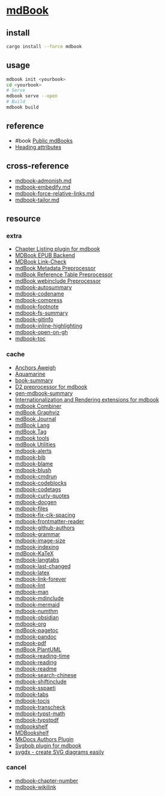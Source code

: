 # [mdBook](https://rust-lang.github.io/mdBook)

## install

```sh
cargo install --force mdbook
```

## usage

```sh
mdbook init <yourbook>
cd <yourbook>
# Serve
mdbook serve --open
# Build
mdbook build
```

## reference

- #book [Public mdBooks](https://mdbooks.code-maven.com)
- [Heading attributes](https://rust-lang.github.io/mdBook/format/markdown.html#heading-attributes)

## cross-reference

- [mdbook-admonish.md](/Web/mdbook/mdbook-admonish.md)
- [mdbook-embedify.md](/Web/mdbook/mdbook-embedify.md)
- [mdbook-force-relative-links.md](/Web/mdbook/mdbook-force-relative-links.md)
- [mdbook-tailor.md](/Web/mdbook/mdbook-tailor.md)

## resource

### extra

- [Chapter Listing plugin for mdbook](https://github.com/bradjc/mdbook-chapter-list)
- [MDBook EPUB Backend](https://github.com/Michael-F-Bryan/mdbook-epub)
- [MDBook Link-Check](https://github.com/Michael-F-Bryan/mdbook-linkcheck)
- [mdBook Metadata Preprocessor](https://github.com/jeffersonroth/mdbook-metadata)
- [mdBook Reference Table Preprocessor](https://github.com/jeffersonroth/mdbook-reference-table)
- [mdBook webinclude Preprocessor](https://github.com/phoenixr-codes/mdbook-webinclude)
- [mdbook-autosummary](https://github.com/hypergonial/mdbook-autosummary)
- [mdbook-codename](https://github.com/smallkirby/mdbook-codename)
- [mdbook-compress](https://github.com/RosiePuddles/mdbook-compress)
- [mdbook-footnote](https://github.com/daviddrysdale/mdbook-footnote)
- [mdbook-fs-summary](https://github.com/elmdash/mdbook-fs-summary)
- [mdbook-gitinfo](https://github.com/CompEng0001/mdbook-gitinfo)
- [mdbook-inline-highlighting](https://github.com/phoenixr-codes/mdbook-inline-highlighting)
- [mdbook-open-on-gh](https://github.com/badboy/mdbook-open-on-gh)
- [mdbook-toc](https://github.com/badboy/mdbook-toc)

### cache

- [Anchors Aweigh](https://github.com/benfalk/anchors-aweigh)
- [Aquamarine](https://github.com/mersinvald/aquamarine)
- [book-summary](https://github.com/dvogt23/book-summary)
- [D2 preprocessor for mdbook](https://github.com/danieleades/mdbook-d2)
- [gen-mdbook-summary](https://github.com/CNCSMonster/gen-mdbook-summary)
- [Internationalization and Rendering extensions for mdbook](https://github.com/google/mdbook-i18n-helpers)
- [mdbook Combiner](https://github.com/jscarrott/mdbook-combiner)
- [mdBook Graphviz](https://github.com/dylanowen/mdbook-graphviz)
- [mdBook Journal](https://github.com/benfalk/mdbook-journal)
- [mdBook Lang](https://github.com/GaoJeffrey/mdbook-lang)
- [mdBook Tag](https://github.com/dylanowen/mdbook-tag)
- [mdbook tools](https://github.com/chorman0773/mdbook-fiction-tools)
- [mdBook Utilities](https://github.com/john-cd/mdbook-utils)
- [mdbook-alerts](https://github.com/lambdalisue/rs-mdbook-alerts)
- [mdbook-bib](https://github.com/francisco-perez-sorrosal/mdbook-bib)
- [mdbook-blame](https://github.com/Froze-N-Milk/mdbook-blame)
- [mdbook-blush](https://github.com/TheSignPainter98/mdbook-blush)
- [mdbook-cmdrun](https://github.com/FauconFan/mdbook-cmdrun)
- [mdbook-codeblocks](https://github.com/Roms1383/mdbook-codeblocks)
- [mdbook-codetags](https://github.com/madbrain/mdbook-codetags)
- [mdbook-curly-quotes](https://github.com/arminha/mdbook-curly-quotes)
- [mdbook-docgen](https://github.com/yokurang/mdbook-docgen)
- [mdbook-files](https://github.com/xfbs/mdbook-files)
- [mdbook-fix-cjk-spacing](https://github.com/lotabout/mdbook-fix-cjk-spacing)
- [mdbook-frontmatter-reader](https://github.com/sspaeti/mdbook-frontmatter-reader)
- [mdbook-github-authors](https://github.com/VectorInstitute/mdbook-github-authors)
- [mdbook-grammar](https://github.com/simplx-lang/mdbook-grammar)
- [mdbook-image-size](https://github.com/lhybdv/mdbook-image-size)
- [mdbook-indexing](https://github.com/daviddrysdale/mdbook-indexing)
- [mdBook-KaTeX](https://github.com/lzanini/mdbook-katex)
- [mdbook-langtabs](https://github.com/nx10/mdbook-langtabs)
- [mdbook-last-changed](https://github.com/badboy/mdbook-last-changed)
- [mdbook-latex](https://github.com/lbeckman314/mdbook-latex)
- [mdbook-link-forever](https://tonywu6.github.io/mdbookkit/link-forever/)
- [mdbook-lint](https://github.com/joshrotenberg/mdbook-lint)
- [mdbook-man](https://github.com/vv9k/mdbook-man)
- [mdbook-mdinclude](https://github.com/shawntabrizi/mdbook-mdinclude)
- [mdbook-mermaid](https://github.com/badboy/mdbook-mermaid)
- [mdbook-numthm](https://github.com/yannickseurin/mdbook-numthm)
- [mdbook-obsidian](https://github.com/GeckoEidechse/mdbook-obsidian)
- [mdbook-org](https://github.com/zweifisch/mdbook-org)
- [mdBook-pagetoc](https://github.com/JorelAli/mdBook-pagetoc)
- [mdbook-pandoc](https://github.com/max-heller/mdbook-pandoc)
- [mdbook-pdf](https://github.com/HollowMan6/mdbook-pdf)
- [mdBook PlantUML](https://github.com/sytsereitsma/mdbook-plantuml)
- [mdbook-reading-time](https://github.com/pawurb/mdbook-reading-time)
- [mdbook-reading](https://github.com/rust-project-primer/mdbook-reading)
- [mdbook-readme](https://github.com/jason-hchsieh/mdbook-readme)
- [mdbook-search-chinese](https://github.com/blazood/mdbook-search-chinese)
- [mdbook-shiftinclude](https://github.com/daviddrysdale/mdbook-shiftinclude)
- [mdbook-sspaeti](https://github.com/sspaeti/mdbook-sspaeti)
- [mdbook-tabs](https://github.com/RustForWeb/mdbook-plugins/tree/main/packages/mdbook-tabs)
- [mdbook-tocjs](https://github.com/acheul/mdbook-collectors/tree/main/mdbook-tocjs)
- [mdbook-transcheck](https://github.com/dalance/mdbook-transcheck)
- [mdbook-typst-math](https://github.com/duskmoon314/mdbook-typst-math)
- [mdbook-typstpdf](https://github.com/xudesheng/mdbook-typstpdf)
- [mdbookshelf](https://github.com/DomtronVox/mdbookshelf)
- [MDBookshelf](https://github.com/rams3s/mdbookshelf)
- [MkDocs Authors Plugin](https://github.com/thomaszwagerman/mkdocs-authors-plugin)
- [Svgbob plugin for mdbook](https://github.com/boozook/mdbook-svgbob)
- [svgdx - create SVG diagrams easily](https://github.com/codedstructure/svgdx)

### cancel

- [mdbook-chapter-number](https://github.com/Mura-Mi/mdbook-chapter-number)
- [mdbook-wikilink](https://github.com/NOBLES5E/mdbook-wikilink)

